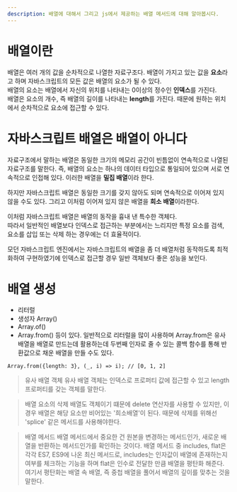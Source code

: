 ```yaml
---
description: 배열에 대해서 그리고 js에서 제공하는 배열 메서드에 대해 알아봅시다.
---
```


# 배열이란
배열은 여러 개의 값을 순차적으로 나열한 자료구조다. 배열이 가지고 있는 값을 **요소**라고 하며 자바스크립트의 모든 값은 배열의 요소가 될 수 있다. <br>
배열의 요소는 배열에서 자신의 위치를 나타내는 0이상의 정수인 **인덱스**를 가진다. <br>
배열은 요소의 개수, 즉 배열의 길이를 나타내는 **length**를 가진다. 때문에 원하는 위치에서 순차적으로 요소에 접근할 수 있다. <br>

# 자바스크립트 배열은 배열이 아니다
자료구조에서 말하는 배열은 동일한 크기의 메모리 공간이 빈틈없이 연속적으로 나열된 자료구조를 말한다. 즉, 배열의 요소는 하나의 데이터 타입으로 통일되어 있으며 서로 연속적으로 인접해 있다. 이러한 배열을 **밀집 배열**이라 한다. <br>

하지만 자바스크립트 배열은 동일한 크기를 갖지 않아도 되며 연속적으로 이어져 있지 않을 수도 있다. 그리고 이처럼 이어져 있지 않은 배열을 **희소 배열**이라한다.

이처럼 자바스크립트 배열은 배열의 동작을 흉내 낸 특수한 객체다. <br>
따라서 일반적인 배열보다 인덱스로 접근하는 부분에서는 느리지만 특정 요소를 검색, 요소를 삽입 또는 삭제 하는 경우에는 더 효율적이다. <br>

모던 자바스크립트 엔진에서는 자바스크립트의 배열을 좀 더 배열처럼 동작하도록 최적화하여 구현하였기에 인덱스로 접근할 경우 일반 객체보다 좋은 성능을 보인다. <br>

# 배열 생성
- 리터럴
- 생성자 Array()
- Array.of()
- Array.from()
등이 있다. 일반적으로 리터럴을 많이 사용하며 Array.from은 유사 배열을 배열로 만드는데 활용하는데 두번째 인자로 줄 수 있는 콜백 함수를 통해 반환값으로 채운 배열을 만들 수도 있다. <br>
```
Array.from({length: 3}, (_, i) => i); // [0, 1, 2]
```

> 유사 배열 객체
유사 배열 객체는 인덱스로 프로퍼티 값에 접근할 수 있고 length 프로퍼티를 갖는 객체를 말한다.

> 배열 요소의 삭제
배열도 객체이기 떄문에 delete 연산자를 사용할 수 있지만, 이 경우 배열은 해당 요소만 비어있는 '희소배열'이 된다. 때문에 삭제를 위해선 'splice' 같은 메서드를 사용해야한다.

> 배열 메서드
배열 메서드에서 중요한 건 원본을 변경하는 메서드인가, 새로운 배열을 반환하는 메서드인가를 확인하는 것이다. 배열 메서드 중 includes, flat은 각각 ES7, ES9에 나온 최신 메서드로, includes는 인자값이 배열에 존재하는지 여부를 체크하는 기능을 하며 flat은 인수로 전달한 만큼 배열을 평탄화 해준다. 여기서 평탄화는 배열 속 배열, 즉 중첩 배열을 풀어서 배열의 깊이를 맞추는 것을 말한다.